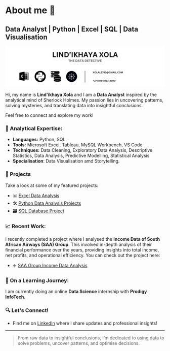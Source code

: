 # About me 🎩

## Data Analyst | Python | Excel | SQL | Data Visualisation 

<p align="center">
<img src="20241006_025152_0000.png">
</p>

Hi, my name is **Lind'ikhaya Xola** and I am a **Data Analyst** inspired by the analytical mind of Sherlock Holmes. My passion lies in uncovering patterns, solving mysteries, and translating data into insightful conclusions.

Feel free to connect and explore my work!

### 🧠 Analytical Expertise:
- **Languages:** Python, SQL
- **Tools:** Microsoft Excel, Tableau, MySQL Workbench, VS Code
- **Techniques:** Data Cleaning, Exploratory Data Analysis, Descriptive Statistics, Data Analysis, Predictive Modelling, Statistical Analysis
- **Specialisation**: Data Visualisation amd Storytelling.

### 📂 Projects
Take a look at some of my featured projects:

- 📊 [Excel Data Analysis](https://github.com/Xola-lab/Excel-Data-Analysis)  
- 🛠️ [Python Data Analysis Projects](https://github.com/Xola-lab/oibsip_taskno)
- 🗃️ [SQL Database Project](https://github.com/Xola-lab/SQL-Database-Project)

### 📈 Recent Work:
I recently completed a project where I analysed the **Income Data of South African Airways (SAA) Group**. This involved in-depth analysis of their financial performance over the years, providing insights into total income, net profits, and operational efficiency. You can check out the project here:

- ✈️ [SAA Group Income Data Analysis](https://github.com/Xola-lab/Excel-Analysis-of-SAA-Group)

### 🌱 On a Learning Journey:
I am currently doing an online **Data Science** internship with **Prodigy InfoTech**.

### 🔍 Let's Connect!
- Find me on [LinkedIn](https://www.linkedin.com/in/lind-ikhaya-xola-a536b41b6) where I share updates and professional insights!
---

> From raw data to insightful conclusions, I’m dedicated to using data to solve problems, uncover patterns, and optimise decisions.
